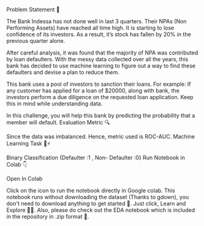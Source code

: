 Problem Statement 🤔

The Bank Indessa has not done well in last 3 quarters. Their NPAs (Non Performing Assets) have reached all time high. It is starting to lose confidence of its investors. As a result, it’s stock has fallen by 20% in the previous quarter alone.

After careful analysis, it was found that the majority of NPA was contributed by loan defaulters. With the messy data collected over all the years, this bank has decided to use machine learning to figure out a way to find these defaulters and devise a plan to reduce them.

This bank uses a pool of investors to sanction their loans. For example: If any customer has applied for a loan of $20000, along with bank, the investors perform a due diligence on the requested loan application. Keep this in mind while understanding data.

In this challenge, you will help this bank by predicting the probability that a member will default.
Evaluation Metric 🔍

Since the data was imbalanced. Hence, metric used is ROC-AUC.
Machine Learning Task 🤖⚡

Binary Classification {Defaulter :1 , Non- Defaulter :0}
Run Notebook in Colab 👇

Open In Colab

Click on the icon to run the notebook directly in Google colab. This notebook runs without downloading the dataset (Thanks to gdown), you don't need to download anything to get started 💪. Just click, Learn and Explore 🔭🤗. Also, please do check out the EDA notebook which is included in the repository in .zip format 🔐.
